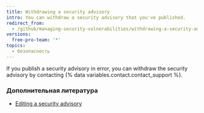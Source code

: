 ```yaml
---
title: Withdrawing a security advisory
intro: You can withdraw a security advisory that you've published.
redirect_from:
  - /github/managing-security-vulnerabilities/withdrawing-a-security-advisory
versions:
  free-pro-team: '*'
topics:
  - безопасность
---
```


If you publish a security advisory in error, you can withdraw the security advisory by contacting {% data variables.contact.contact_support %}.

### Дополнительная литература

- [Editing a security advisory](/github/managing-security-vulnerabilities/editing-a-security-advisory)
